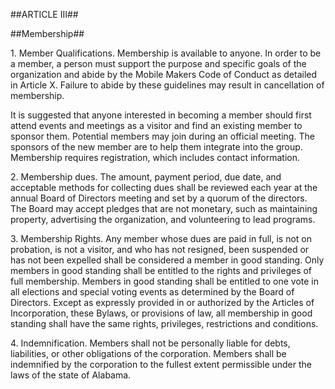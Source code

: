 ##ARTICLE III##

##Membership##

1\. Member Qualifications. Membership is available to anyone. In order to
be a member, a person must support the purpose and specific goals of the
organization and abide by the Mobile Makers Code of Conduct as detailed
in Article X. Failure to abide by these guidelines may result in
cancellation of membership.

It is suggested that anyone interested in becoming a member should first
attend events and meetings as a visitor and find an existing member to
sponsor them. Potential members may join during an official meeting. The
sponsors of the new member are to help them integrate into the group.
Membership requires registration, which includes contact information.

2\. Membership dues. The amount, payment period, due date, and acceptable
methods for collecting dues shall be reviewed each year at the annual
Board of Directors meeting and set by a quorum of the directors. The
Board may accept pledges that are not monetary, such as maintaining
property, advertising the organization, and volunteering to lead
programs.

3\. Membership Rights. Any member whose dues are paid in full, is not on
probation, is not a visitor, and who has not resigned, been suspended or
has not been expelled shall be considered a member in good standing.
Only members in good standing shall be entitled to the rights and
privileges of full membership. Members in good standing shall be
entitled to one vote in all elections and special voting events as
determined by the Board of Directors. Except as expressly provided in or
authorized by the Articles of Incorporation, these Bylaws, or provisions
of law, all membership in good standing shall have the same rights,
privileges, restrictions and conditions.

4\. Indemnification. Members shall not be personally liable for debts,
liabilities, or other obligations of the corporation. Members shall be
indemnified by the corporation to the fullest extent permissible under
the laws of the state of Alabama.
